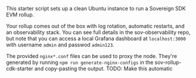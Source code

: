 This starter script sets up a clean Ubuntu instance to run a Sovereign SDK EVM rollup.

Your rollup comes out of the box with log rotation, automatic restarts, and an observability stack.
You can see full details in the sov-observability repo, but note that you can access a local
Grafana dashboard at `localhost:3000` with username `admin` and passwod `admin123`.

The provided `nginx*.conf` files can be used to proxy the node. They're generated by running `npm run generate-nginx-configs` in the sov-rollup-cdk-starter and copy-pasting the output. TODO: Make this automatic
